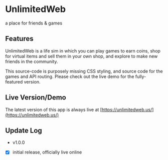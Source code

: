 # UnlimitedWeb
a place for friends & games

## Features
UnlimitedWeb is a life sim in which you can play games to earn coins, shop for virtual items and sell them in your own shop, and explore to make new friends in the community.

This source-code is purposely missing CSS styling, and source code for the games and API routing.  Please check out the live demo for the fully-featured version.

## Live Version/Demo
The latest version of this app is always live at [https://unlimitedweb.us/](https://unlimitedweb.us/)

## Update Log

- v1.0.0
- [x] initial release, officially live online